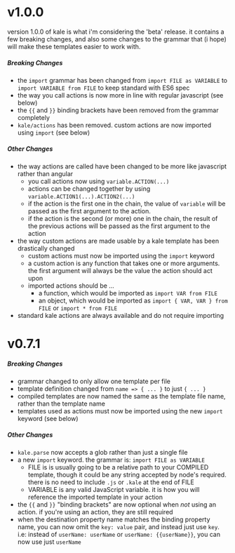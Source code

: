 v1.0.0
======

version 1.0.0 of kale is what i'm considering the 'beta' release. it contains a few breaking changes, and also
some changes to the grammar that (i hope) will make these templates easier to work with. 

##### Breaking Changes

* the `import` grammar has been changed from `import FILE as VARIABLE` to `import VARIABLE from FILE` to keep standard with ES6 spec
* the way you call actions is now more in line with regular javascript (see below)
* the `{{` and `}}` binding brackets have been removed from the grammar completely
* `kale/actions` has been removed. custom actions are now imported using `import` (see below)

##### Other Changes

* the way actions are called have been changed to be more like javascript rather than angular
	* you call actions now using `variable.ACTION(...)`
	* actions can be changed together by using `variable.ACTION1(...).ACTION2(...)`
	* if the action is the first one in the chain, the value of `variable` will be passed as the first 
	  argument to the action.
	* if the action is the second (or more) one in the chain, the result of the previous actions will 
	  be passed as the first argument to the action
* the way custom actions are made usable by a kale template has been drastically changed
	* custom actions must now be imported using the `import` keyword
	* a custom action is any function that takes one or more arguments. the first argument will always
	  be the value the action should act upon
	* imported actions should be ...
		* a function, which would be imported as `import VAR from FILE`
		* an object, which would be imported as `import { VAR, VAR } from FILE` or `import * from FILE`
* standard kale actions are always available and do not require importing

v0.7.1
======

##### Breaking Changes

* grammar changed to only allow one template per file
* template definition changed from `name => { ... }` to just `{ ... }`
* compiled templates are now named the same as the template file name, rather than the template name
* templates used as actions must now be imported using the new `import` keyword (see below)

##### Other Changes

* `kale.parse` now accepts a glob rather than just a single file
* a new `import` keyword. the grammar is: `import FILE as VARIABLE`
	* FILE is is usually going to be a relative path to your COMPILED template, though it could be any string
	  accepted by node's required. there is no need to include `.js` or `.kale` at the end of FILE
	* VARIABLE is any valid JavaScript variable. it is how you will reference the imported template in your action
* the `{{` and `}}` "binding brackets" are now optional when _not_ using an action. if you're using an action, they 
  are still required
* when the destination property name matches the binding property name, you can now omit the `key: value` pair, and 
  instead just use `key`. i.e: instead of `userName: userName` or `userName: {{userName}}`, you can now use just `userName`